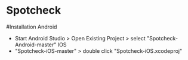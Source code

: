 # Spotcheck 

#Installation
Android
  - Start Android Studio > Open Existing Project > select "Spotcheck-Android-master"
IOS
  - "Spotcheck-iOS-master" > double click "Spotcheck-iOS.xcodeproj"


